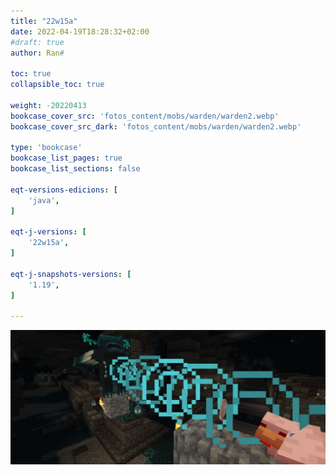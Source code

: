 ```yaml
---
title: "22w15a"
date: 2022-04-19T18:28:32+02:00
#draft: true
author: Ran#

toc: true
collapsible_toc: true

weight: -20220413
bookcase_cover_src: 'fotos_content/mobs/warden/warden2.webp'
bookcase_cover_src_dark: 'fotos_content/mobs/warden/warden2.webp'

type: 'bookcase'
bookcase_list_pages: true
bookcase_list_sections: false

eqt-versions-edicions: [
    'java',
]

eqt-j-versions: [
    '22w15a',
]

eqt-j-snapshots-versions: [
    '1.19',
]

---
```

<img title="22w15a" alt="22w15a" src="/fotos_content/mobs/warden/warden2.webp">
